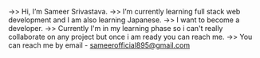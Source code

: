 ->> Hi, I’m Sameer Srivastava.
->> I’m currently learning full stack web development and I am also learning Japanese.
->> I want to become a developer.
->> Currently I'm in my learning phase so i can't really collaborate on any project but once i am ready you can reach me. 
->> You can reach me by email - sameerofficial895@gmail.com

<!---
Sameer2000/Sameer2000 is a ✨ special ✨ repository because its `README.md` (this file) appears on your GitHub profile.
You can click the Preview link to take a look at your changes.
--->
